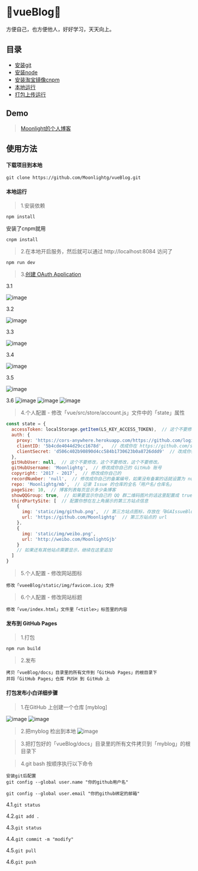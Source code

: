 :running:vueBlog:running:
============

方便自己，也方便他人，好好学习，天天向上。

## 目录

* [安装git](https://github.com/Moonlightg/mb/issues/15)
* [安装node](#安装node)
* [安装淘宝镜像cnpm](#安装淘宝镜像cnpm)
* [本地运行](#本地运行)
* [打包上传运行](#打包上传运行)

## Demo

> [Moonlight的个人博客](https://moonlightg.github.io/mb)

## 使用方法

#### 下载项目到本地
```
git clone https://github.com/Moonlightg/vueBlog.git
```
#### 本地运行

> 1.安装依赖

```
npm install
```
安装了cnpm就用
```
cnpm install
```

> 2.在本地开启服务，然后就可以通过 http://localhost:8084 访问了

```
npm run dev
```
> 3.[创建 OAuth Application](https://github.com/settings/applications/new)

3.1 

![image](https://user-images.githubusercontent.com/14285531/30852074-2d843fa0-a2dd-11e7-8fd2-7e701e171428.png)

3.2

![image](https://user-images.githubusercontent.com/14285531/30852109-49c09146-a2dd-11e7-9b9f-b2855a247fa1.png)

3.3

![image](https://user-images.githubusercontent.com/14285531/30852131-58457308-a2dd-11e7-90cd-f5b756c684d4.png)

3.4

![image](https://user-images.githubusercontent.com/14285531/30852226-a2559360-a2dd-11e7-9e88-4c786ca44f1b.png)

3.5

![image](https://user-images.githubusercontent.com/14285531/30852245-b5330cce-a2dd-11e7-9e09-9911b1ccfb47.png)

3.6
![image](https://user-images.githubusercontent.com/14285531/30853978-e34cab2e-a2e2-11e7-97c7-9d9d1dd89136.png)
![image](https://user-images.githubusercontent.com/14285531/30854002-f5c1564c-a2e2-11e7-94aa-60ae18ad8d3f.png)
![image](https://user-images.githubusercontent.com/14285531/30854020-03ad812c-a2e3-11e7-9b90-d2e37eec3715.png)



> 4.个人配置 - 修改「vue/src/store/account.js」文件中的「state」属性

```JavaScript
const state = {
  accessToken: localStorage.getItem(LS_KEY_ACCESS_TOKEN),  // 这个不要修改，这个不要修改，这个不要修改。当前登录用户的 GitHub AccessToken
  auth: {
    proxy: 'https://cors-anywhere.herokuapp.com/https://github.com/login/oauth/access_token', // 这个不要修改，这个不要修改，这个不要修改。
    clientID: '5b4cde4044d29cc1678d',   // 改成你在 https://github.com/settings/applications/new 新建的 OAuth application 的 Client ID
    clientSecret: 'd506c402b90890d4cc584b1730623b0a8726ddd9'  // 改成你在 https://github.com/settings/applications/new 新建的 OAuth application 的 Client Secret
  },
  gitHubUser: null,  // 这个不要修改，这个不要修改，这个不要修改。
  gitHubUsername: 'Moonlightg',  // 修改成你自己的 GitHub 账号
  copyright: '2017 - 2017',  // 修改成你自己的
  recordNumber: 'null',  // 修改成你自己的备案编号，如果没有备案的话就设置为 null
  repo: 'Moonlightg/mb',  // 记录 Issue 的仓库的全名「用户名/仓库名」
  pageSize: 10,  // 博客列表每页显示多少条博客
  showQQGroup: true,  // 如果要显示你自己的 QQ 群二维码图片的话这里配置成 true 并且替换「BGAIssueBlog-Web/static/img/qq-group.png」为你自己的 QQ 群二维码图片，否则配置成 false 即可
  thirdPartySite: [  // 配置你想在左上角展示的第三方站点信息
    {
      img: 'static/img/github.png',  // 第三方站点图标，存放在「BGAIssueBlog-Web/static/img」目录中
      url: 'https://github.com/Moonlightg'  // 第三方站点的 url
    },
    {
      img: 'static/img/weibo.png',
      url: 'http://weibo.com/MoonlightGjb'
    }
    // 如果还有其他站点需要显示，继续在这里追加
  ]
}
```
> 5.个人配置 - 修改网站图标

```
修改「vueeBlog/static/img/favicon.ico」文件
```
> 6.个人配置 - 修改网站标题

```
修改「vue/index.html」文件里「<title>」标签里的内容
```

#### 发布到 GitHub Pages

> 1.打包

```
npm run build
```
> 2.发布

```
拷贝「vueBlog/docs」目录里的所有文件到「GitHub Pages」的根目录下
并将「GitHub Pages」仓库 PUSH 到 GitHub 上
```
#### 打包发布小白详细步骤

> 1.在GitHub 上创建一个仓库 [myblog]

![image](https://user-images.githubusercontent.com/14285531/30853452-6beb12e2-a2e1-11e7-88f0-1c7266c8d699.png)
![image](https://user-images.githubusercontent.com/14285531/30853458-704ab360-a2e1-11e7-8360-112dab04e22e.png)

> 2.把myblog 检出到本地
![image](https://user-images.githubusercontent.com/14285531/30853462-73f4f7d2-a2e1-11e7-877e-28d301e769f7.png)

> 3.把打包好的「vueBlog/docs」目录里的所有文件拷贝到「myblog」的根目录下

> 4.git bash 按顺序执行以下命令
```
安装git后配置
git config --global user.name "你的github用户名"

git config --global user.email "你的github绑定的邮箱"
```

4.1.`git status`

4.2.`git add .`

4.3.`git status`

4.4.`git commit -m "modify"`

4.5.`git pull`

4.6.`git push`
